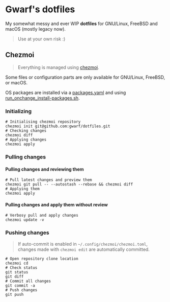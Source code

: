 # Gwarf's dotfiles

My somewhat messy and ever WIP **dotfiles** for GNU/Linux, FreeBSD and macOS
(mostly legacy now).

> Use at your own risk :)

## Chezmoi

> Everything is managed using [chezmoi](https://www.chezmoi.io).

Some files or configuration parts are only available for GNU/Linux, FreeBSD, or
macOS.

OS packages are installed via a [packages.yaml](home/.chezmoidata/packages.yaml)
and using [run_onchange_install-packages.sh](home/run_onchange_install-packages.sh.tmpl).

### Initializing

```shell
# Initialising chezmoi repository
chezmoi init git@github.com:gwarf/dotfiles.git
# Checking changes
chezmoi diff
# Applying changes
chezmoi apply
```

### Pulling changes

#### Pulling changes and reviewing them

```shell
# Pull latest changes and preview them
chezmoi git pull -- --autostash --rebase && chezmoi diff
# Applying them
chezmoi apply
```

#### Pulling changes and apply them without review

```shell
# Verbosy pull and apply changes
chezmoi update -v
```

### Pushing changes

> If auto-commit is enabled in `~/.config/chezmoi/chezmoi.toml`, changes made
> with `chezmoi edit` are automatically committed.

```shell
# Open repository clone location
chezmoi cd
# Check status
git status
git diff
# Commit all changes
git commit -a
# Push changes
git push
```
